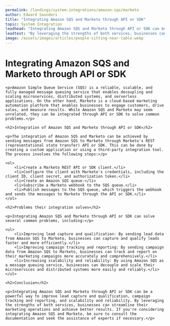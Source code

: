 ```yaml
---
permalink: /landings/system-integrations/amazon-sqs/marketo
author: Edward Saunders
title: "Integrating Amazon SQS and Marketo through API or SDK"
topic: System Integration
leadhead: "Integrating Amazon SQS and Marketo through API or SDK can be a powerful way to improve lead capture and qualification, campaign tracking and reporting, and scalability and reliability"
leadtext: "By leveraging the strengths of both services, businesses can streamline their marketing operations and achieve better results. If you're considering integrating Amazon SQS and Marketo, be sure to consult the documentation and seek the assistance of experts if necessary."
image: /assets/images/articles/people-sitting-near-table.webp
---
```

<div class="arttext">	<h1>Integrating Amazon SQS and Marketo through API or SDK</h1>

	<p>Amazon Simple Queue Service (SQS) is a reliable, scalable, and fully managed message queuing service that enables decoupling and scaling microservices, distributed systems, and serverless applications. On the other hand, Marketo is a cloud-based marketing automation platform that enables businesses to engage customers, drive sales, and measure results. While Amazon SQS and Marketo may seem unrelated, they can be integrated through API or SDK to solve common problems.</p>

	<h2>Integration of Amazon SQS and Marketo through API or SDK</h2>

	<p>The integration of Amazon SQS and Marketo can be achieved by sending messages from Amazon SQS to Marketo through Marketo's REST (representational state transfer) API or SDK. This can be done by creating a custom application or using a third-party integration tool. The process involves the following steps:</p>

	<ol>
		<li>Create a Marketo REST API or SDK client.</li>
		<li>Configure the client with Marketo's credentials, including the client ID, client secret, and authorization token.</li>
		<li>Create an Amazon SQS queue.</li>
		<li>Subscribe a Marketo webhook to the SQS queue.</li>
		<li>Publish messages to the SQS queue, which triggers the webhook and sends the messages to Marketo through the API or SDK.</li>
	</ol>

	<h2>Problems their integration solves</h2>

	<p>Integrating Amazon SQS and Marketo through API or SDK can solve several common problems, including:</p>

	<ul>
		<li>Improving lead capture and qualification: By sending lead data from Amazon SQS to Marketo, businesses can capture and qualify leads faster and more efficiently.</li>
		<li>Improving campaign tracking and reporting: By sending campaign data from Amazon SQS to Marketo, businesses can track and report on their marketing campaigns more accurately and comprehensively.</li>
		<li>Increasing scalability and reliability: By using Amazon SQS as a message queuing service, businesses can decouple and scale their microservices and distributed systems more easily and reliably.</li>
	</ul>

	<h2>Conclusion</h2>

	<p>Integrating Amazon SQS and Marketo through API or SDK can be a powerful way to improve lead capture and qualification, campaign tracking and reporting, and scalability and reliability. By leveraging the strengths of both services, businesses can streamline their marketing operations and achieve better results. If you're considering integrating Amazon SQS and Marketo, be sure to consult the documentation and seek the assistance of experts if necessary.</p>

</div>